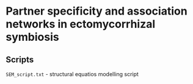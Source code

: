 # Partner specificity and association networks in ectomycorrhizal symbiosis

## Scripts

`SEM_script.txt` - structural equatios modelling script

